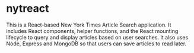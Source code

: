 # nytreact
This is a React-based New York Times Article Search application. It includes React components, helper functions, and the React mounting lifecycle to query and display articles based on user searches. It also uses Node, Express and MongoDB so that users can save articles to read later.
